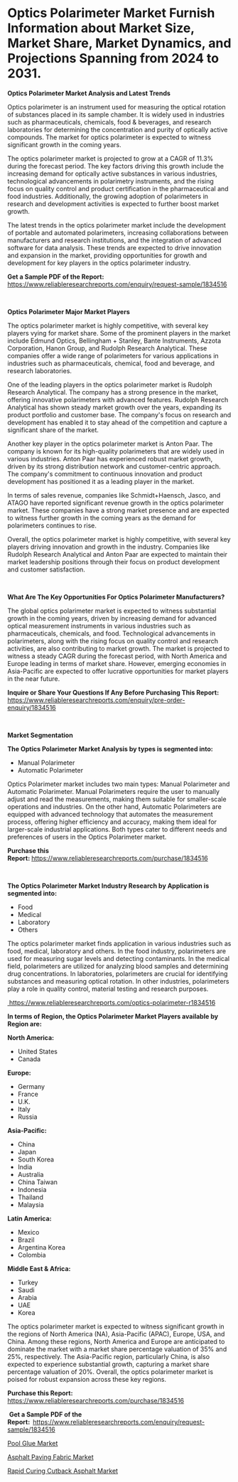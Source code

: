 <p><h1>Optics Polarimeter Market Furnish Information about Market Size, Market Share, Market Dynamics, and Projections Spanning from 2024 to 2031.</h1></p><p><strong>Optics Polarimeter Market Analysis and Latest Trends</strong></p>
<p><p>Optics polarimeter is an instrument used for measuring the optical rotation of substances placed in its sample chamber. It is widely used in industries such as pharmaceuticals, chemicals, food & beverages, and research laboratories for determining the concentration and purity of optically active compounds. The market for optics polarimeter is expected to witness significant growth in the coming years.</p><p>The optics polarimeter market is projected to grow at a CAGR of 11.3% during the forecast period. The key factors driving this growth include the increasing demand for optically active substances in various industries, technological advancements in polarimetry instruments, and the rising focus on quality control and product certification in the pharmaceutical and food industries. Additionally, the growing adoption of polarimeters in research and development activities is expected to further boost market growth.</p><p>The latest trends in the optics polarimeter market include the development of portable and automated polarimeters, increasing collaborations between manufacturers and research institutions, and the integration of advanced software for data analysis. These trends are expected to drive innovation and expansion in the market, providing opportunities for growth and development for key players in the optics polarimeter industry.</p></p>
<p><strong>Get a Sample PDF of the Report:&nbsp;</strong> <a href="https://www.reliableresearchreports.com/enquiry/request-sample/1834516">https://www.reliableresearchreports.com/enquiry/request-sample/1834516</a></p>
<p>&nbsp;</p>
<p><strong>Optics Polarimeter Major Market Players</strong></p>
<p><p>The optics polarimeter market is highly competitive, with several key players vying for market share. Some of the prominent players in the market include Edmund Optics, Bellingham + Stanley, Bante Instruments, Azzota Corporation, Hanon Group, and Rudolph Research Analytical. These companies offer a wide range of polarimeters for various applications in industries such as pharmaceuticals, chemical, food and beverage, and research laboratories.</p><p>One of the leading players in the optics polarimeter market is Rudolph Research Analytical. The company has a strong presence in the market, offering innovative polarimeters with advanced features. Rudolph Research Analytical has shown steady market growth over the years, expanding its product portfolio and customer base. The company's focus on research and development has enabled it to stay ahead of the competition and capture a significant share of the market.</p><p>Another key player in the optics polarimeter market is Anton Paar. The company is known for its high-quality polarimeters that are widely used in various industries. Anton Paar has experienced robust market growth, driven by its strong distribution network and customer-centric approach. The company's commitment to continuous innovation and product development has positioned it as a leading player in the market.</p><p>In terms of sales revenue, companies like Schmidt+Haensch, Jasco, and ATAGO have reported significant revenue growth in the optics polarimeter market. These companies have a strong market presence and are expected to witness further growth in the coming years as the demand for polarimeters continues to rise.</p><p>Overall, the optics polarimeter market is highly competitive, with several key players driving innovation and growth in the industry. Companies like Rudolph Research Analytical and Anton Paar are expected to maintain their market leadership positions through their focus on product development and customer satisfaction.</p></p>
<p>&nbsp;</p>
<p><strong>What Are The Key Opportunities For Optics Polarimeter Manufacturers?</strong></p>
<p><p>The global optics polarimeter market is expected to witness substantial growth in the coming years, driven by increasing demand for advanced optical measurement instruments in various industries such as pharmaceuticals, chemicals, and food. Technological advancements in polarimeters, along with the rising focus on quality control and research activities, are also contributing to market growth. The market is projected to witness a steady CAGR during the forecast period, with North America and Europe leading in terms of market share. However, emerging economies in Asia-Pacific are expected to offer lucrative opportunities for market players in the near future.</p></p>
<p><strong>Inquire or Share Your Questions If Any Before Purchasing This Report:</strong> <a href="https://www.reliableresearchreports.com/enquiry/pre-order-enquiry/1834516">https://www.reliableresearchreports.com/enquiry/pre-order-enquiry/1834516</a></p>
<p>&nbsp;</p>
<p><strong>Market Segmentation</strong></p>
<p><strong>The Optics Polarimeter Market Analysis by types is segmented into:</strong></p>
<p><ul><li>Manual Polarimeter</li><li>Automatic Polarimeter</li></ul></p>
<p><p>Optics Polarimeter market includes two main types: Manual Polarimeter and Automatic Polarimeter. Manual Polarimeters require the user to manually adjust and read the measurements, making them suitable for smaller-scale operations and industries. On the other hand, Automatic Polarimeters are equipped with advanced technology that automates the measurement process, offering higher efficiency and accuracy, making them ideal for larger-scale industrial applications. Both types cater to different needs and preferences of users in the Optics Polarimeter market.</p></p>
<p><strong>Purchase this Report:&nbsp;</strong><a href="https://www.reliableresearchreports.com/purchase/1834516">https://www.reliableresearchreports.com/purchase/1834516</a></p>
<p>&nbsp;</p>
<p><strong>The Optics Polarimeter Market Industry Research by Application is segmented into:</strong></p>
<p><ul><li>Food</li><li>Medical</li><li>Laboratory</li><li>Others</li></ul></p>
<p><p>The optics polarimeter market finds application in various industries such as food, medical, laboratory and others. In the food industry, polarimeters are used for measuring sugar levels and detecting contaminants. In the medical field, polarimeters are utilized for analyzing blood samples and determining drug concentrations. In laboratories, polarimeters are crucial for identifying substances and measuring optical rotation. In other industries, polarimeters play a role in quality control, material testing and research purposes.</p></p>
<p><a href="https://www.reliableresearchreports.com/optics-polarimeter-r1834516">&nbsp;https://www.reliableresearchreports.com/optics-polarimeter-r1834516</a></p>
<p><strong>In terms of Region, the Optics Polarimeter Market Players available by Region are:</strong></p>
<p>
    <p> <strong> North America: </strong>
        <ul>
            <li>United States</li>
            <li>Canada</li>
        </ul>
        </p> 
    <p> <strong> Europe: </strong>
        <ul>
            <li>Germany</li>
            <li>France</li>
            <li>U.K.</li>
            <li>Italy</li>
            <li>Russia</li>
        </ul>
        </p> 
    <p> <strong> Asia-Pacific: </strong>
        <ul>
            <li>China</li>
            <li>Japan</li>
            <li>South Korea</li>
            <li>India</li>
            <li>Australia</li>
            <li>China Taiwan</li>
            <li>Indonesia</li>
            <li>Thailand</li>
            <li>Malaysia</li>
        </ul>
        </p> 
    <p> <strong> Latin America: </strong>
        <ul>
            <li>Mexico</li>
            <li>Brazil</li>
            <li>Argentina Korea</li>
            <li>Colombia</li>
        </ul>
        </p> 
    <p> <strong> Middle East & Africa: </strong>
        <ul>
            <li>Turkey</li>
            <li>Saudi</li>
            <li>Arabia</li>
            <li>UAE</li>
            <li>Korea</li>
        </ul>
    </p>
    </p>
<p><p>The optics polarimeter market is expected to witness significant growth in the regions of North America (NA), Asia-Pacific (APAC), Europe, USA, and China. Among these regions, North America and Europe are anticipated to dominate the market with a market share percentage valuation of 35% and 25%, respectively. The Asia-Pacific region, particularly China, is also expected to experience substantial growth, capturing a market share percentage valuation of 20%. Overall, the optics polarimeter market is poised for robust expansion across these key regions.</p></p>
<p><strong>Purchase this Report: </strong><a href="https://www.reliableresearchreports.com/purchase/1834516">https://www.reliableresearchreports.com/purchase/1834516</a></p>
<p>&nbsp;<strong>Get a Sample PDF of the Report:&nbsp;&nbsp;</strong><a href="https://www.reliableresearchreports.com/enquiry/request-sample/1834516">https://www.reliableresearchreports.com/enquiry/request-sample/1834516</a></p>
<p><strong></strong></p>
<p><p><a href="https://pretty-mail-caf.notion.site/Pool-Glue-Market-Competitive-Analysis-Market-Trends-and-Forecast-to-2031-5cca1dd15d7046a7b2e1c4bb157f74b7">Pool Glue Market</a></p><p><a href="https://full-wildebeest-80b.notion.site/Asphalt-Paving-Fabric-Market-Insight-Market-Trends-Growth-Forecasted-from-2024-TO-2031-15613863f1d24639a46891ffa010b9b7">Asphalt Paving Fabric Market</a></p><p><a href="https://flame-sidecar-702.notion.site/Rapid-Curing-Cutback-Asphalt-Market-Insights-into-Market-CAGR-Market-Trends-and-Growth-Strategies-361b696271de48a2a955e8a6635a0c62">Rapid Curing Cutback Asphalt Market</a></p></p>